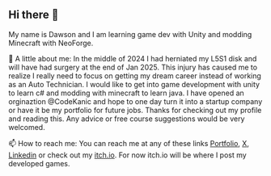 ## Hi there 👋

My name is Dawson and I am learning game dev with Unity and modding Minecraft with NeoForge. 

💬 A little about me: In the middle of 2024 I had herniated my L5S1 disk and will have had surgery at the end of Jan 2025. This injury has caused me to realize I really need to focus on getting my dream career instead of working as an Auto Technician. I would like to get into game development with unity to learn c# and modding with minecraft to learn java. I have opened an orginaztion @CodeKanic and hope to one day turn it into a startup company or have it be my portfolio for future jobs. Thanks for checking out my profile and reading this. Any advice or free course suggestions would be very welcomed.

📫 How to reach me: You can reach me at any of these links [Portfolio](https://dawsonsportfolio@codekanic.com), [X](https://x.com/DawsonWTaylor), [Linkedin](https://www.linkedin.com/in/dawson-w-taylor/) or check out my [itch.io](https://codekanic.itch.io/). For now itch.io will be where I post my developed games.
<!--
**Dawson-Taylor/Dawson-Taylor** is a ✨ _special_ ✨ repository because its `README.md` (this file) appears on your GitHub profile.

Here are some ideas to get you started:

- 🔭 I’m currently working on ...
- 🌱 I’m currently learning ...
- 👯 I’m looking to collaborate on ...
- 🤔 I’m looking for help with ...
- 💬 Ask me about ...
- 📫 How to reach me: ...
- 😄 Pronouns: ...
- ⚡ Fun fact: ...
-->
